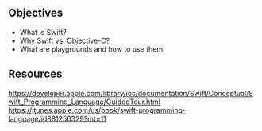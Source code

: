 ## Objectives
* What is Swift?
* Why Swift vs. Objective-C?
* What are playgrounds and how to use them.

## Resources
https://developer.apple.com/library/ios/documentation/Swift/Conceptual/Swift_Programming_Language/GuidedTour.html  
https://itunes.apple.com/us/book/swift-programming-language/id881256329?mt=11  
